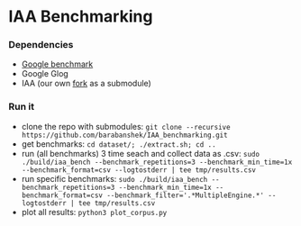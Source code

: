# IAA Benchmarking

### Dependencies
* [Google benchmark](https://github.com/google/benchmark)
* Google Glog
* IAA (our own [fork](https://github.com/barabanshek/qpl/tree/microvm) as a submodule)

### Run it
* clone the repo with submodules: `git clone --recursive https://github.com/barabanshek/IAA_benchmarking.git`
* get benchmarks: `cd dataset/; ./extract.sh; cd ..`
* run (all benchmarks) 3 time seach and collect data as .csv: `sudo ./build/iaa_bench --benchmark_repetitions=3 --benchmark_min_time=1x --benchmark_format=csv --logtostderr | tee tmp/results.csv`
* run specific benchmarks: `sudo ./build/iaa_bench --benchmark_repetitions=3 --benchmark_min_time=1x --benchmark_format=csv --benchmark_filter='.*MultipleEngine.*' --logtostderr | tee tmp/results.csv`
* plot all results: `python3 plot_corpus.py`
